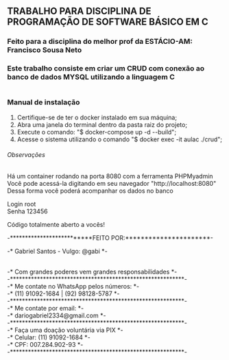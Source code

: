 ## TRABALHO PARA DISCIPLINA DE PROGRAMAÇÃO DE SOFTWARE BÁSICO EM C

### Feito para a disciplina do melhor prof da ESTÁCIO-AM: Francisco Sousa Neto

### Este trabalho consiste em criar um CRUD com conexão ao banco de dados MYSQL utilizando a linguagem C
#
### Manual de instalação ###

1. Certifique-se de ter o docker instalado em sua máquina;
2. Abra uma janela do terminal dentro da pasta raiz do projeto;
3. Execute o comando: "$ docker-compose up -d --build";
4. Acesse o sistema utilizando o comando "$ docker exec -it aulac ./crud";

###### Observações
Há um container rodando na porta 8080 com a ferramenta PHPMyadmin
Você pode acessá-la digitando em seu navegador "http://localhost:8080"
Dessa forma você poderá acompanhar os dados no banco

Login root
<br>
Senha 123456

Código totalmente aberto a vocês!


-**************************FEITO POR:**********************-
<br>

-*              Gabriel Santos - Vulgo: @gabi             *-


<br>
-*    Com grandes poderes vem grandes responsabilidades   *-

<br>
-**********************************************************-

<br>
-*           Me contate no WhatsApp pelos números:        *-

<br>
-*             (11) 91092-1684 | (92) 98128-5787          *-

<br>
-**********************************************************-

<br>
-*                    Me contate por email:               *-

<br>
-*                 dariogabriel2334@gmail.com             *-

<br>
-**********************************************************-

<br>
-*             Faça uma doação voluntária via PIX         *-
<br>
-*                   Celular: (11) 91092-1684             *-
<br>
-*                      CPF: 007.284.902-93               *-
<br>
-**********************************************************-
<br>
